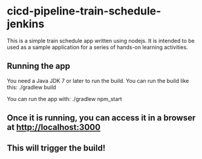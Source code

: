 # cicd-pipeline-train-schedule-jenkins
This is a simple train schedule app written using nodejs. It is intended to be used as a sample application for a series of hands-on learning activities.

## Running the app
You need a Java JDK 7 or later to run the build. You can run the build like this:
    ./gradlew build

You can run the app with:
    ./gradlew npm_start

Once it is running, you can access it in a browser at [http://localhost:3000](http://localhost:3000)
----------------------------
This will trigger the build!
----------------------------
